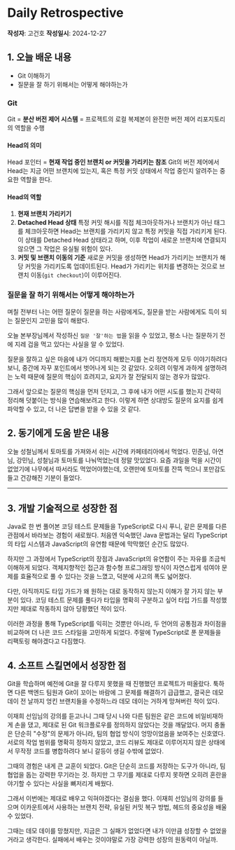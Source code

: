 # Daily Retrospective

**작성자**: 고건호
**작성일시**: 2024-12-27

## 1. 오늘 배운 내용

- Git 이해하기
- 질문을 잘 하기 위해서는 어떻게 해야하는가

### Git

Git = **분산 버전 제어 시스템** = 프로젝트의 로컬 복제본이 완전한 버전 제어 리포지토리의 역할을 수행

#### **Head**의 의미

Head 포인터 = **현재 작업 중인 브랜치 or 커밋을 가리키는 참조**
Git의 버전 제어에서 Head는 지금 어떤 브랜치에 있는지, 혹은 특정 커밋 상태에서 작업 중인지 알려주는 중요한 역할을 한다.

#### Head의 역할

1. **현재 브랜치 가리키기**
2. **Detached Head 상태**
   특정 커밋 해시를 직접 체크아웃하거나 브랜치가 아닌 태그를 체크아웃하면 Head는 브랜치를 가리키지 않고 특정 커밋을 직접 가리키게 된다.
   이 상태를 Detached Head 상태라고 하며, 이후 작업이 새로운 브랜치에 연결되지 않으면 그 작업은 유실될 위험이 있다.
3. **커밋 및 브랜치 이동의 기준**
   새로운 커밋을 생성하면 Head가 가리키는 브랜치가 해당 커밋을 가리키도록 업데이트된다.
   Head가 가리키는 위치를 변경하는 것으로 브랜치 이동(`git checkout`)이 이루어진다.

### 질문을 잘 하기 위해서는 어떻게 해야하는가

며칠 전부터 나는 어떤 질문이 질문을 하는 사람에게도, 질문을 받는 사람에게도 득이 되는 질문인지 고민을 많이 해왔다.

오늘 본부장님께서 작성하신 `질문 '잘'하는 법`을 읽을 수 있었고, 평소 나는 질문하기 전에 지레 겁을 먹고 있다는 사실을 알 수 있었다.

질문을 잘하고 싶은 마음에 내가 어디까지 해봤는지를 논리 정연하게 모두 이야기하려다 보니, 중간에 자꾸 포인트에서 벗어나게 되는 것 같았다. 오히려 이렇게 과하게 설명하려는 노력 때문에 질문의 핵심이 흐려지고, 요지가 잘 전달되지 않는 경우가 많았다.

그래서 앞으로는 질문의 핵심을 먼저 던지고, 그 후에 내가 어떤 시도를 했는지 간략히 정리해 덧붙이는 방식을 연습해보려고 한다. 이렇게 하면 상대방도 질문의 요지를 쉽게 파악할 수 있고, 더 나은 답변을 받을 수 있을 것 같다.

## 2. 동기에게 도움 받은 내용

오늘 성철님께서 토마토를 가져와서 쉬는 시간에 카페테리아에서 먹었다. 민준님, 아연님, 강민님, 성철님과 토마토를 나눠먹었는데 정말 맛있었다. 요즘 과일을 먹을 시간이 없었기에 나무에서 따서라도 먹었어야했는데, 오랜만에 토마토를 잔뜩 먹으니 포만감도 들고 건강해진 기분이 들었다.

---

## 3. 개발 기술적으로 성장한 점

Java로 한 번 풀어본 코딩 테스트 문제들을 TypeScript로 다시 푸니, 같은 문제를 다른 관점에서 바라보는 경험이 새로웠다. 처음엔 익숙했던 Java 문법과는 달리 TypeScript의 타입 시스템과 JavaScript의 유연함 때문에 막막했던 순간도 많았다.

하지만 그 과정에서 TypeScript의 장점과 JavaScript의 유연함이 주는 자유를 조금씩 이해하게 되었다. 객체지향적인 접근과 함수형 프로그래밍 방식이 자연스럽게 섞여야 문제를 효율적으로 풀 수 있다는 것을 느꼈고, 덕분에 사고의 폭도 넓어졌다.

다만, 아직까지도 타입 가드가 왜 원하는 대로 동작하지 않는지 이해가 잘 가지 않는 부분이 있다. 코딩 테스트 문제를 풀다가 타입을 명확히 구분하고 싶어 타입 가드를 작성했지만 제대로 작동하지 않아 당황했던 적이 있다.

이러한 과정을 통해 TypeScript를 익히는 것뿐만 아니라, 두 언어의 공통점과 차이점을 비교하며 더 나은 코드 스타일을 고민하게 되었다. 주말에 TypeScript로 푼 문제들을 리팩토링 해야겠다고 다짐했다.

## 4. 소프트 스킬면에서 성장한 점

Git을 학습하며 예전에 Git을 잘 다루지 못했을 때 진행했던 프로젝트가 떠올랐다. 툭하면 다른 백엔드 팀원과 Git이 꼬이는 바람에 그 문제를 해결하기 급급했고, 결국은 데모 데이 전 날까지 엉킨 브랜치들을 수정하느라 데모 데이는 거하게 망쳐버린 적이 있다.

이재희 선임님의 강의를 듣고나니 그때 당시 나와 다른 팀원은 같은 코드에 비일비재하게 손을 댔고, 제대로 된 Git 워크플로우를 정의하지 않았다는 것을 깨달았다. 머지 충돌은 단순히 "수정"의 문제가 아니라, 팀의 협업 방식이 엉망이었음을 보여주는 신호였다. 서로의 작업 범위를 명확히 정하지 않았고, 코드 리뷰도 제대로 이루어지지 않은 상태에서 무작정 코드를 병합하려다 보니 갈등이 생길 수밖에 없었다.

그때의 경험은 내게 큰 교훈이 되었다. Git은 단순히 코드를 저장하는 도구가 아니라, 팀 협업을 돕는 강력한 무기라는 것. 하지만 그 무기를 제대로 다루지 못하면 오히려 혼란을 야기할 수 있다는 사실을 뼈저리게 배웠다.

그래서 이번에는 제대로 배우고 익혀야겠다는 결심을 했다. 이재희 선임님의 강의를 들으며 이카운트에서 사용하는 브랜치 전략, 유실된 커밋 복구 방법, 헤드의 중요성을 배울 수 있었다.

그때는 데모 데이를 망쳤지만, 지금은 그 실패가 없었다면 내가 이만큼 성장할 수 없었을 거라고 생각한다. 실패에서 배우는 것이야말로 가장 강력한 성장의 원동력이 아닐까.

